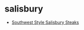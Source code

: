 # salisbury

 * [Southwest Style Salisbury Steaks](index/s/southwest-style-salisbury-steaks-102181.json)
